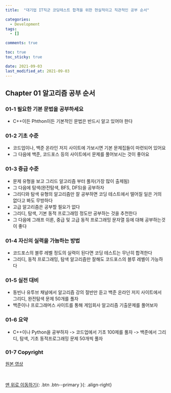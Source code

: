 ```yaml
---
title:  "대기업 IT직군 코딩테스트 합격을 위한 현실적이고 직관적인 공부 순서" 

categories:
  - Development
tags:
  - []

comments: true

toc: true
toc_sticky: true

date: 2021-09-03
last_modified_at: 2021-09-03
---
```


## Chapter 01 알고리즘 공부 순서

### 01-1 필요한 기본 문법을 공부하세요
- C++이든 Phthon이든 기본적인 문법은 반드시 알고 있어야 한다

### 01-2 기초 수준
- 코드업이나, 백준 온라인 저지 사이트에 가보시면 기본 문제집들이 마련되어 있어요
- 그 다음에 백준, 코드포스 등의 사이트에서 문제를 풀어보시는 것이 좋아요

### 01-3 중급 수준
- 문제 유형을 보고 그리드 알고리즘 부터 풀자(가장 많이 출제됨)
- 그 다음에 탐색(완전탐색, BFS, DFS)을 공부하자
- 그리디와 탐색 유형의 알고리즘만 잘 공부하면 코딩 테스트에서 떨어질 일은 거의 없다고 봐도 무방하다
- 고급 알고리즘은 공부할 필요가 없다
- 그리디, 탐색, 기본 동적 프로그래밍 정도만 공부하는 것을 추천한다
- 그 다음에 그래프 이론, 중급 및 고급 동적 프로그래밍 문자열 등에 대해 공부하는것이 좋다

### 01-4 자신의 실력을 가늠하는 방법
- 코드포스의 블루 레벨 정도의 실력이 된다면 코딩 테스트는 무난히 합격한다
- 그리디, 동적 프로그래밍, 탐색 알고리즘만 잘해도 코드포스의 블루 레벨이 가능하다

### 01-5 실전 대비
- 동빈나 유투브 채널에서 알고리즘 강의 절반만 듣고 백준 온라인 저지 사이트에서 그리디, 완전탐색 문제 50개를 풀자
- 백준이나 프로그래머스 사이트를 통해 게임회사 알고리즘 기출문제를 풀어보자

### 01-6 요약
- C++이나 Python을 공부하자 -> 코드업에서 기초 100제를 풀자 -> 백준에서 그리디, 탐색, 기초 동적프로그래밍 문제 50개씩 풀자

### 01-7 Copyright
[ 원본 영상 ](https://www.youtube.com/watch?v=ukkLCl9yBvE/)

<br>

[맨 위로 이동하기](#){: .btn .btn--primary }{: .align-right}